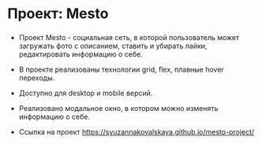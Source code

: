 # Проект: Mesto

### 
* Проект Mesto - социальная сеть, в которой пользователь может загружать фото с описанием, ставить и убирать лайки, редактировать информацию о себе.


* В проекте реализованы технологии grid, flex, плавные hover переходы.
* Доступно для desktop и mobile версий.
* Реализовано модальное окно, в котором можно изменять информацию о себе.

* Ссылка на проект https://syuzannakovalskaya.github.io/mesto-project/
